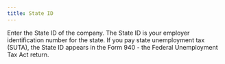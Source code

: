 ```yaml
---
title: State ID
---
```



Enter the State ID of the company. The State ID is your employer identification  number for the state. If you pay state unemployment tax (SUTA), the State  ID appears in the Form 940 - the Federal Unemployment Tax Act return.

